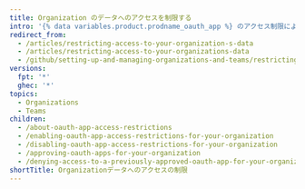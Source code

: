 ```yaml
---
title: Organization のデータへのアクセスを制限する
intro: '{% data variables.product.prodname_oauth_app %} のアクセス制限により、Organization のオーナーは、信頼できないアプリが Organization のデータにアクセスすることを制限できます。 これにより、Organizationのメンバーは、Organizationのデータを安全に保ちながら、個人アカウントで{% data variables.product.prodname_oauth_apps %}を使用できます。'
redirect_from:
  - /articles/restricting-access-to-your-organization-s-data
  - /articles/restricting-access-to-your-organizations-data
  - /github/setting-up-and-managing-organizations-and-teams/restricting-access-to-your-organizations-data
versions:
  fpt: '*'
  ghec: '*'
topics:
  - Organizations
  - Teams
children:
  - /about-oauth-app-access-restrictions
  - /enabling-oauth-app-access-restrictions-for-your-organization
  - /disabling-oauth-app-access-restrictions-for-your-organization
  - /approving-oauth-apps-for-your-organization
  - /denying-access-to-a-previously-approved-oauth-app-for-your-organization
shortTitle: Organizationデータへのアクセスの制限
---
```


